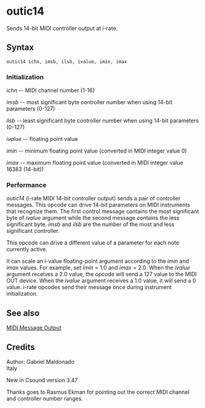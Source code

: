 <!--
id:outic14
category:Real-time MIDI:Output
-->
# outic14
Sends 14-bit MIDI controller output at i-rate.

## Syntax
``` csound-orc
outic14 ichn, imsb, ilsb, ivalue, imin, imax
```

### Initialization

_ichn_ -- MIDI channel number (1-16)

_imsb_ -- most significant byte controller number when using 14-bit parameters (0-127)

_ilsb_ -- least significant byte controller number when using 14-bit parameters (0-127)

_ivalue_ -- floating point value

_imin_ -- minimum floating point value (converted in MIDI integer value 0)

_imax_ -- maximum floating point value (converted in MIDI integer value 16383 (14-bit))

### Performance

_outic14_ (i-rate MIDI 14-bit controller output) sends a pair of controller messages. This opcode can drive 14-bit parameters on MIDI instruments that recognize them. The first control message contains the most significant byte of _ivalue_ argument while the second message contains the less significant byte. _imsb_ and _ilsb_ are the number of the most and less significant controller.

This opcode can drive a different value of a parameter for each note currently active.

It can scale an i-value floating-point argument according to the _imin_ and _imax_ values. For example, set _imin_ = 1.0 and _imax_ = 2.0. When the _ivalue_ argument receives a 2.0 value, the opcode will send a 127 value to the MIDI OUT device. When the _ivalue_ argument receives a 1.0 value, it will send a 0 value. i-rate opcodes send their message once during instrument initialization.

## See also

[MIDI Message Output](../../midi/output)

## Credits

Author: Gabriel Maldonado<br>
Italy<br>

New in Csound version 3.47

Thanks goes to Rasmus Ekman for pointing out the correct MIDI channel and controller number ranges.
